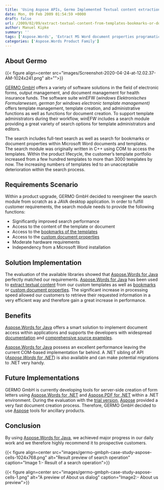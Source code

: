 ```yaml
---
title: 'Using Aspose APIs, Germo Implemented Textual content extraction from custom templates,  bookmarks as well as Document properties in winEFW'
date: Mon, 09 Feb 2009 01:54:59 +0000
draft: false
url: /2009/02/09/extract-textual-content-from-templates-bookmarks-or-document-properties/
author: Manuel Kipke
summary: ''
tags: ['Aspose.Words', 'Extract MS Word document properties programatically', 'Free Technical support', 'Java API to extract content from MS Word document', 'Java API to manipulate Bookmarks in MS Word files', 'Manipulate Bookmarks', 'Manipulate MS Word documents programatically', 'Manipulate bookmarks in Word document', 'No MS Office Automation required', 'Programatically extract MS Word file content', 'Success Stories', 'free trial']
categories: ['Aspose.Words Product Family']
---
```


## About Germo



{{< figure align=center src="images/Screenshot-2020-04-24-at-12.02.37-AM-1024x241.png" alt="">}}


[GERMO GmbH][1] offers a variety of software solutions in the field of electronic forms, output management, and document management for health insurance funds. The software suite winEFW (_windows Elektronisches Formularwesen, german for windows electronic template management)_ offers template management, template creation, and administrative functions as well as functions for document creation. To support template administrators during their workflow, winEFW includes a search module providing a great variety of search options for template administrators and editors.

The search includes full-text search as well as search for bookmarks or document properties within Microsoft Word documents and templates.  
The search module was originally written in C++ using COM to access the templates. Within the product lifecycle, the customer’s template portfolio increased from a few hundred templates to more than 3000 templates by now. The increasing numbers of templates led to an unacceptable deterioration within the search process.

## Requirements Scenario

Within a product upgrade, GERMO GmbH decided to reengineer the search module from scratch as a JAVA desktop application. In order to fulfill customer requirements, the search module needs to provide the following functions:

*   Significantly improved search performance
*   Access to the content of the template or document
*   Access to the [bookmarks of the templates][2]
*   Access to the [custom document properties][3]
*   Moderate hardware requirements
*   Independency from a Microsoft Word installation

## Solution Implementation

The evaluation of the available libraries showed that [Aspose.Words for Java][4] perfectly matched our requirements. [Aspose.Words for Java][5] has been used to [extract textual content][6] from our custom templates as well as [bookmarks][7] or [custom document properties][8]. The significant increase in processing speed allowed our customers to retrieve their requested information in a very efficient way and therefore gain a great increase in performance.

## Benefits

[Aspose.Words for Java][9] offers a smart solution to implement document access within applications and supports the developers with widespread [documentation][10] and [comprehensive source examples][11].

[Aspose.Words for Java][12] possess an excellent performance leaving the current COM-based implementation far behind. A .NET sibling of API (_[Aspose.Words for .NET][13]_) is also available and can make potential migrations to .NET very handy.

## Future Implementations

GERMO GmbH is currently developing tools for server-side creation of form letters using [Aspose.Words for .NET][14] and [Aspose.PDF for .NET][15] within a .NET environment. During the evaluation with the [trial version][16], [Aspose][17] provided a very fast document creation process. Therefore, GERMO GmbH decided to use [Aspose][18] tools for ancillary products.

## Conclusion

By using [Aspose.Words for Java][19], we achieved major progress in our daily work and we therefore highly recommend it to prospective customers.



{{< figure align=center src="images/germo-gmbph-case-study-aspose-cells-1024x768.png" alt="Result preview of search operation" caption="Image 1:- Result of a search operation">}}




{{< figure align=center src="images/germo-gmbph-case-study-aspose-cells-1.png" alt="A preview of About us dialog" caption="Image2:- About us preview">}}





[1]: https://www.germo.de/
[2]: https://docs.aspose.com/display/wordsjava/Working+with+Bookmarks
[3]: https://docs.aspose.com/display/wordsjava/Working+with+Document#WorkingwithDocument-WorkingwithDocumentProperties
[4]: https://products.aspose.com/words/java
[5]: https://products.aspose.com/words/java
[6]: https://docs.aspose.com/display/wordsjava/Extract+Selected+Content+Between+Nodes
[7]: https://docs.aspose.com/display/wordsjava/Extract+Selected+Content+Between+Nodes#ExtractSelectedContentBetweenNodes-ExtractContentfromaBookmark
[8]: https://docs.aspose.com/display/wordsjava/Working+with+Document#WorkingwithDocument-WorkingwithDocumentProperties
[9]: https://products.aspose.com/words/java
[10]: https://docs.aspose.com/display/wordsjava/Developer+Guide
[11]: https://github.com/aspose-words/Aspose.Words-for-Java
[12]: https://products.aspose.com/words/java
[13]: https://products.aspose.com/words/net
[14]: https://products.aspose.com/words/net
[15]: https://products.aspose.com/pdf/net
[16]: https://downloads.aspose.com/total/java
[17]: https://www.aspose.com/
[18]: https://www.aspose.com/
[19]: https://products.aspose.com/words/java




